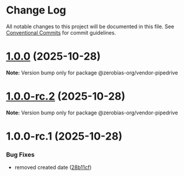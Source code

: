 # Change Log

All notable changes to this project will be documented in this file.
See [Conventional Commits](https://conventionalcommits.org) for commit guidelines.

# [1.0.0](https://github.com/zerobias-org/vendor/compare/@zerobias-org/vendor-pipedrive@1.0.0-rc.2...@zerobias-org/vendor-pipedrive@1.0.0) (2025-10-28)

**Note:** Version bump only for package @zerobias-org/vendor-pipedrive





# [1.0.0-rc.2](https://github.com/zerobias-org/vendor/compare/@zerobias-org/vendor-pipedrive@1.0.0-rc.1...@zerobias-org/vendor-pipedrive@1.0.0-rc.2) (2025-10-28)

**Note:** Version bump only for package @zerobias-org/vendor-pipedrive





# 1.0.0-rc.1 (2025-10-28)


### Bug Fixes

* removed created date ([28b11cf](https://github.com/zerobias-org/vendor/commit/28b11cf2563e9cdadd4b1dc83edd60d2fcd01df0))
